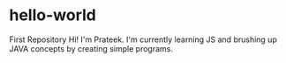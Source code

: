# hello-world
First Repository
Hi! I'm Prateek. I'm currently learning JS and brushing up JAVA concepts by creating simple programs.
